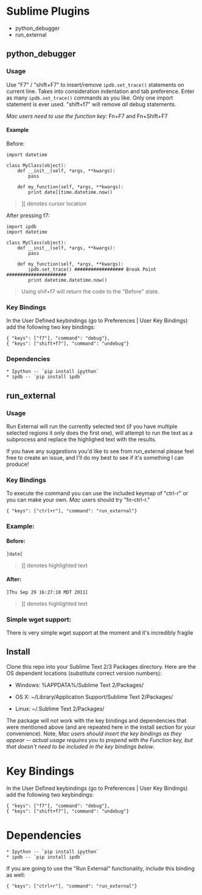 Sublime Plugins
=========

* python_debugger
* run_external

## python_debugger

### Usage

Use "F7" / "shift+F7" to insert/remove `ipdb.set_trace()` statements on current line.
Takes into consideration indentation and tab preference.
Enter as many `ipdb.set_trace()` commands as you like. Only one import statement is ever used.
"shift+f7" will remove _all_ debug statements.

_Mac users need to use the function key_: Fn+F7 and Fn+Shift+F7

#### Example

Before:

    import datetime

    class MyClass(object):
        def __init__(self, *args, **kwargs):
            pass

        def my_function(self, *args, **kwargs):
            print date][time.datetime.now()

> ][ denotes cursor location

After pressing f7:

    import ipdb
    import datetime

    class MyClass(object):
        def __init__(self, *args, **kwargs):
            pass

        def my_function(self, *args, **kwargs):
            ipdb.set_trace() ################## Break Point ######################
            print datetime.datetime.now()


> Using shif+f7 will return the code to the "Before" state.

### Key Bindings

In the User Defined keybindings (go to Preferences | User Key Bindings) add the following two key bindings:

	{ "keys": ["f7"], "command": "debug"},
	{ "keys": ["shift+f7"], "command": "undebug"}

### Dependencies

	* Ipython -- `pip install ipython`
	* ipdb -- `pip install ipdb`


## run_external

### Usage

Run External will run the currently selected text (if you have multiple selected regions it only does the first one),
will attempt to run the text as a subprocess and replace the highlighed text with the results.

If you have any suggestions you'd like to see from run_external please feel free to create an issue, and I'll do my
best to see if it's something I can produce!

### Key Bindings

To execute the command you can use the included keymap of "ctrl-r" or you can make your own. _Mac_ users should try "fn-ctrl-r."

    { "keys": ["ctrl+r"], "command": "run_external"}

### Example:

#### Before:

    ]date[

> ][ denotes highlighted text

#### After:

    ]Thu Sep 29 16:27:10 MDT 2011[

> ][ denotes highlighted text

### Simple wget support:

There is very simple wget support at the moment and it's incredibly fragile

Install
-----

Clone this repo into your Sublime Text 2/3 Packages directory. Here are the OS dependent locations (substitute correct version numbers):


* Windows:
    %APPDATA%/Sublime Text 2/Packages/

* OS X:
    ~/Library/Application Support/Sublime Text 2/Packages/

* Linux:
    ~/.Sublime Text 2/Packages/


The package will not work with the key bindings and dependencies that were mentioned above (and are repeated here in the install section for your convenience). Note, _Mac users should insert the key bindings as they appear -- actual usage requires you to prepend with the Function key, but that doesn't need to be included in the key bindings below_.


# Key Bindings

In the User Defined keybindings (go to Preferences | User Key Bindings) add the following two keybindings:

    { "keys": ["f7"], "command": "debug"},
    { "keys": ["shift+f7"], "command": "undebug"}

# Dependencies

    * Ipython -- `pip install ipython`
    * ipdb -- `pip install ipdb`

If you are going to use the "Run External" functionality, include this binding as well:

    { "keys": ["ctrl+r"], "command": "run_external"}


